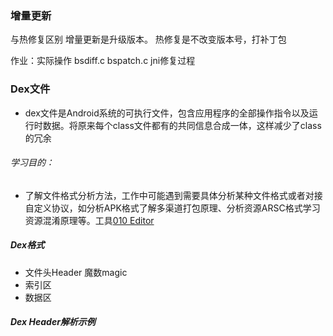 ### 增量更新
与热修复区别
    增量更新是升级版本。
    热修复是不改变版本号，打补丁包

作业：实际操作 bsdiff.c  bspatch.c  jni修复过程

### Dex文件
- dex文件是Android系统的可执行文件，包含应用程序的全部操作指令以及运行时数据。将原来每个class文件都有的共同信息合成一体，这样减少了class的冗余

###### 学习目的：

- 了解文件格式分析方法，工作中可能遇到需要具体分析某种文件格式或者对接自定义协议，如分析APK格式了解多渠道打包原理、分析资源ARSC格式学习资源混淆原理等。工具[010 Editor](https://www.sweetscape.com/010editor/)

##### Dex格式

- 文件头Header  魔数magic
- 索引区
- 数据区

##### Dex Header解析示例





















































